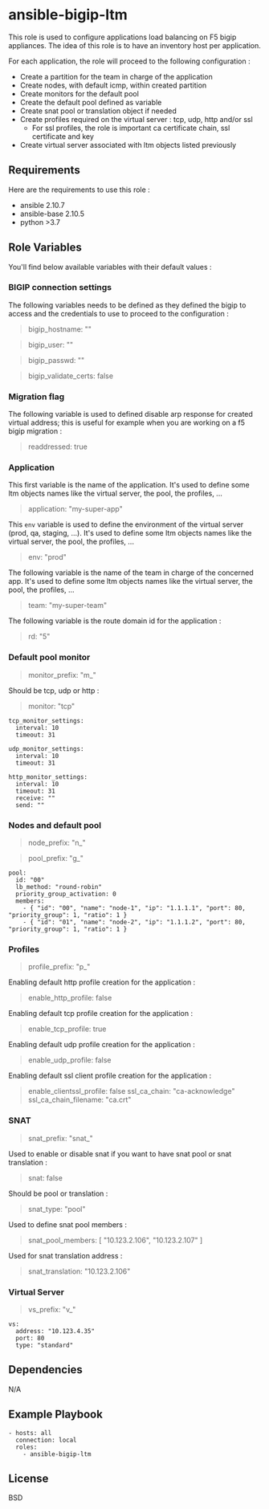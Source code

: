 ansible-bigip-ltm
=========

This role is used to configure applications load balancing on F5 bigip appliances.
The idea of this role is to have an inventory host per application.

For each application, the role will proceed to the following configuration : 
- Create a partition for the team in charge of the application
- Create nodes, with default icmp, within created partition
- Create monitors for the default pool
- Create the default pool defined as variable
- Create snat pool or translation object if needed
- Create profiles required on the virtual server : tcp, udp, http and/or ssl
  - For ssl profiles, the role is important ca certificate chain, ssl certificate and key 
- Create virtual server associated with ltm objects listed previously

Requirements
------------

Here are the requirements to use this role : 
- ansible 2.10.7
- ansible-base 2.10.5
- python >3.7

Role Variables
--------------

You'll find below available variables with their default values : 

### BIGIP connection settings

The following variables needs to be defined as they defined the bigip to access and the credentials to use to proceed to the configuration : 

> bigip_hostname: ""

> bigip_user: ""

> bigip_passwd: ""

> bigip_validate_certs: false

### Migration flag

The following variable is used to defined disable arp response for created virtual address; this is useful for example when you are working on a f5 bigip migration : 

> readdressed: true

### Application

This first variable is the name of the application. It's used to define some ltm objects names like the virtual server, the pool, the profiles, ...

> application: "my-super-app"

This `env` variable is used to define the environment of the virtual server (prod, qa, staging, ...). It's used to define some ltm objects names like the virtual server, the pool, the profiles, ...

> env: "prod"

The following variable is the name of the team in charge of the concerned app. It's used to define some ltm objects names like the virtual server, the pool, the profiles, ...

> team: "my-super-team"

The following variable is the route domain id for the application : 

> rd: "5"

### Default pool monitor

> monitor_prefix: "m_"

Should be tcp, udp or http : 

> monitor: "tcp"

````
tcp_monitor_settings:
  interval: 10
  timeout: 31
````

````
udp_monitor_settings:
  interval: 10
  timeout: 31
````

````
http_monitor_settings:
  interval: 10
  timeout: 31
  receive: ""
  send: ""
````

### Nodes and default pool

> node_prefix: "n_"

> pool_prefix: "g_"

````
pool:
  id: "00"
  lb_method: "round-robin"
  priority_group_activation: 0
  members:
    - { "id": "00", "name": "node-1", "ip": "1.1.1.1", "port": 80, "priority_group": 1, "ratio": 1 }
    - { "id": "01", "name": "node-2", "ip": "1.1.1.2", "port": 80, "priority_group": 1, "ratio": 1 }
````

### Profiles

> profile_prefix: "p_"

Enabling default http profile creation for the application : 

> enable_http_profile: false

Enabling default tcp profile creation for the application : 

> enable_tcp_profile: true

Enabling default udp profile creation for the application : 

> enable_udp_profile: false

Enabling default ssl client profile creation for the application : 

> enable_clientssl_profile: false
> ssl_ca_chain: "ca-acknowledge"
> ssl_ca_chain_filename: "ca.crt"

### SNAT

> snat_prefix: "snat_"

Used to enable or disable snat if you want to have snat pool or snat translation : 

> snat: false

Should be pool or translation : 

> snat_type: "pool" 

Used to define snat pool members : 

> snat_pool_members: [ "10.123.2.106", "10.123.2.107" ]

Used for snat translation address : 

> snat_translation: "10.123.2.106" 

### Virtual Server

> vs_prefix: "v_"

````
vs:
  address: "10.123.4.35"
  port: 80
  type: "standard"
````

Dependencies
------------

N/A

Example Playbook
----------------

````
- hosts: all
  connection: local 
  roles:
    - ansible-bigip-ltm
````

License
-------

BSD